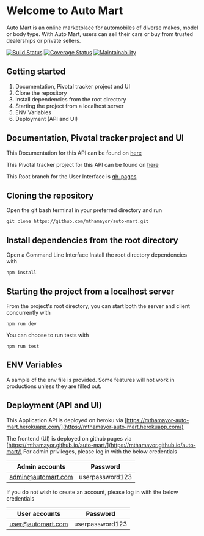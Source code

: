 # Welcome to Auto Mart

Auto Mart is an online marketplace for automobiles of diverse makes, model or body type. With Auto Mart, users can sell their cars or buy from trusted dealerships or private sellers.

[![Build Status](https://travis-ci.com/mthamayor/auto-mart.svg?branch=develop)](https://travis-ci.com/mthamayor/auto-mart)
[![Coverage Status](https://coveralls.io/repos/github/mthamayor/auto-mart/badge.svg?branch=develop)](https://coveralls.io/github/mthamayor/auto-mart?branch=develop)
[![Maintainability](https://api.codeclimate.com/v1/badges/04d1eaa5d8ff1c063be6/maintainability)](https://codeclimate.com/github/mthamayor/auto-mart/maintainability)

## Getting started

 1. Documentation, Pivotal tracker project and UI
 2. Clone the repository
 3. Install dependencies from the root directory
 4. Starting the project from a localhost server
 5. ENV Variables
 6. Deployment (API and UI)

## Documentation, Pivotal tracker project and UI

This Documentation for this API can be found on [here](https://mthamayor-auto-mart.herokuapp.com/api/v1/docs)

This Pivotal tracker project for this API can be found on [here](https://www.pivotaltracker.com/n/projects/2346094)

This Root branch for the User Interface is [gh-pages](https://github.com/mthamayor/auto-mart/tree/gh-pages)

## Cloning the repository

Open the git bash terminal in your preferred directory and run

    git clone https://github.com/mthamayor/auto-mart.git

## Install dependencies from the root directory

Open a Command Line Interface
Install the root directory dependencies with

    npm install

## Starting the project from a localhost server

From the project's root directory, you can start both the server and client concurrently with

    npm run dev
You can choose to run tests with

    npm run test

## ENV Variables

A sample of the env file is provided. Some features will not work in productions unless they are
filled out.

## Deployment (API and UI)

This Application API is deployed on heroku via [https://mthamayor-auto-mart.herokuapp.com/](https://mthamayor-auto-mart.herokuapp.com/)

The frontend (UI) is deployed on github pages via [https://mthamayor.github.io/auto-mart/](https://mthamayor.github.io/auto-mart/)
For admin privileges, please log in with the below credentials

| Admin accounts          | Password        |
| :---------------------: |:---------------:|
| admin@automart.com      | userpassword123 |

If you do not wish to create an account,  please log in with the below credentials

| User accounts     | Password        |
|:-----------------:|:---------------:|
| user@automart.com | userpassword123 |

